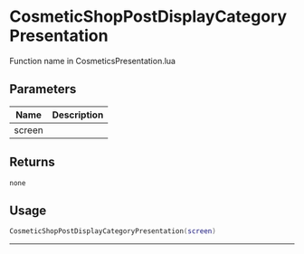 # CosmeticShopPostDisplayCategoryPresentation

Function name in CosmeticsPresentation.lua

## Parameters

| Name   | Description |
| ------ | ----------- |
| screen |             |

## Returns

`none`

## Usage

```lua
CosmeticShopPostDisplayCategoryPresentation(screen)
```

---
